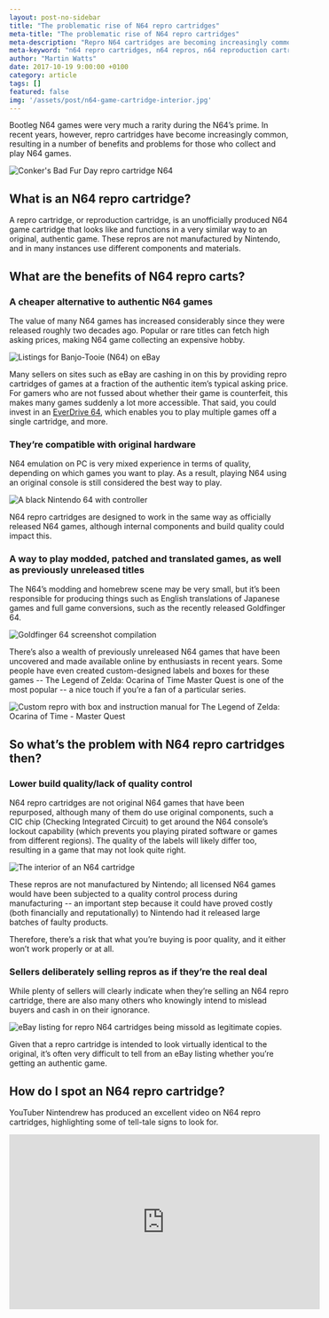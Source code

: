 ```yaml
---
layout: post-no-sidebar
title: "The problematic rise of N64 repro cartridges"
meta-title: "The problematic rise of N64 repro cartridges"
meta-description: "Repro N64 cartridges are becoming increasingly common. While they have some benefits, they also introduce a slew of problems. And how do you spot a repro cart?"
meta-keyword: "n64 repro cartridges, n64 repros, n64 reproduction cartridge, fake n64 games, how to spot n64 repro"
author: "Martin Watts"
date: 2017-10-19 9:00:00 +0100
category: article
tags: []
featured: false
img: '/assets/post/n64-game-cartridge-interior.jpg'
---
```

Bootleg N64 games were very much a rarity during the N64’s prime. In recent years, however, repro cartridges have become increasingly common, resulting in a number of benefits and problems for those who collect and play N64 games.

![Conker's Bad Fur Day repro cartridge N64](/assets/post/conkers-bfd-repro.jpg)

## What is an N64 repro cartridge? ##

A repro cartridge, or reproduction cartridge, is an unofficially produced N64 game cartridge that looks like and functions in a very similar way to an original, authentic game. These repros are not manufactured by Nintendo, and in many instances use different components and materials.

## What are the benefits of N64 repro carts? ##

### A cheaper alternative to authentic N64 games ###

The value of many N64 games has increased considerably since they were released roughly two decades ago. Popular or rare titles can fetch high asking prices, making N64 game collecting an expensive hobby.

![Listings for Banjo-Tooie (N64) on eBay](/assets/post/banjo-tooie-ebay-listings.JPG)

Many sellers on sites such as eBay are cashing in on this by providing repro cartridges of games at a fraction of the authentic item’s typical asking price. For gamers who are not fussed about whether their game is counterfeit, this makes many games suddenly a lot more accessible. That said, you could invest in an [EverDrive 64](/article/2017/01/29/everdrive-64-guide-what-is-it-and-should-you-buy-one.html), which enables you to play multiple games off a single cartridge, and more.

### They’re compatible with original hardware ###

N64 emulation on PC is very mixed experience in terms of quality, depending on which games you want to play. As a result, playing N64 using an original console is still considered the best way to play.

![A black Nintendo 64 with controller](/assets/post/n64-console-and-controller.jpg)

N64 repro cartridges are designed to work in the same way as officially released N64 games, although internal components and build quality could impact this.

### A way to play modded, patched and translated games, as well as previously unreleased titles ###

The N64’s modding and homebrew scene may be very small, but it’s been responsible for producing things such as English translations of Japanese games and full game conversions, such as the recently released Goldfinger 64.

![Goldfinger 64 screenshot compilation](/assets/images/games/goldfinger-64/goldfinger-64-screenshot-selection.jpg)

There’s also a wealth of previously unreleased N64 games that have been uncovered and made available online by enthusiasts in recent years. Some people have even created custom-designed labels and boxes for these games -- The Legend of Zelda: Ocarina of Time Master Quest is one of the most popular -- a nice touch if you’re a fan of a particular series.

![Custom repro with box and instruction manual for The Legend of Zelda: Ocarina of Time - Master Quest](/assets/post/zelda-master-quest-custom-edition.jpg)

## So what’s the problem with N64 repro cartridges then? ##

### Lower build quality/lack of quality control ###

N64 repro cartridges are not original N64 games that have been repurposed, although many of them do use original components, such a CIC chip (Checking Integrated Circuit) to get around the N64 console’s lockout capability (which prevents you playing pirated software or games from different regions). The quality of the labels will likely differ too, resulting in a game that may not look quite right.

![The interior of an N64 cartridge](/assets/post/n64-game-cartridge-interior.jpg)

These repros are not manufactured by Nintendo; all licensed N64 games would have been subjected to a quality control process during manufacturing -- an important step because it could have proved costly (both financially and reputationally) to Nintendo had it released large batches of faulty products.

Therefore, there’s a risk that what you’re buying is poor quality, and it either won’t work properly or at all.

### Sellers deliberately selling repros as if they’re the real deal ###

While plenty of sellers will clearly indicate when they’re selling an N64 repro cartridge, there are also many others who knowingly intend to mislead buyers and cash in on their ignorance.

![eBay listing for repro N64 cartridges being missold as legitimate copies.](/assets/post/repro-being-sold-as-real.JPG)

Given that a repro cartridge is intended to look virtually identical to the original, it’s often very difficult to tell from an eBay listing whether you’re getting an authentic game.

## How do I spot an N64 repro cartridge? ##

YouTuber Nintendrew has produced an excellent video on N64 repro cartridges, highlighting some of tell-tale signs to look for.

<iframe width="560" height="315" src="https://www.youtube.com/embed/ECiFeElBVLA" frameborder="0" allowfullscreen></iframe>
